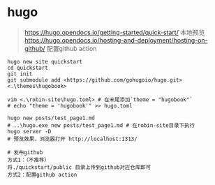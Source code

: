 # hugo
> https://hugo.opendocs.io/getting-started/quick-start/
> 本地预览
> https://hugo.opendocs.io/hosting-and-deployment/hosting-on-github/
> 配置github action

```shell
hugo new site quickstart
cd quickstart
git init
git submodule add <https://github.com/gohugoio/hugo.git> <.\themes\hugobook>

vim <.\robin-site\hugo.toml> # 在末尾添加`theme = "hugobook"`
# echo "theme = 'hugobook'" >> hugo.toml

hugo new posts/test_page1.md
# ..\hugo.exe new posts/test_page1.md # 在robin-site目录下执行
hugo server -D
# 预览效果，浏览器打开 http://localhost:1313/

# 发布github
方式1：（不推荐）
将./quickstart/public 目录上传到github对应仓库即可
方式2：配置github action

```
